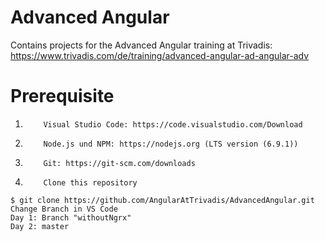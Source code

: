 # Advanced Angular

Contains projects for the Advanced Angular training at Trivadis:
https://www.trivadis.com/de/training/advanced-angular-ad-angular-adv

# Prerequisite

1.         Visual Studio Code: https://code.visualstudio.com/Download
2.         Node.js und NPM: https://nodejs.org (LTS version (6.9.1))
3.         Git: https://git-scm.com/downloads
4.         Clone this repository

```
$ git clone https://github.com/AngularAtTrivadis/AdvancedAngular.git
Change Branch in VS Code
Day 1: Branch "withoutNgrx"
Day 2: master
```
